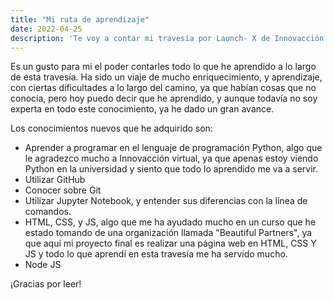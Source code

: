 ```yaml
---
title: "Mi ruta de aprendizaje"
date: 2022-04-25
description: 'Te voy a contar mi travesía por Launch- X de Innovacción Virtual'
---
```


Es un gusto para mi el poder contarles todo lo que he aprendido a lo largo de esta travesía. Ha sido un viaje de mucho enriquecimiento, y aprendizaje, con ciertas dificultades a lo largo del camino, ya que habían cosas que no conocía, pero hoy puedo decir que he aprendido, y aunque todavía no soy experta en todo este conocimiento, ya he dado un gran avance.

Los conocimientos nuevos que he adquirido son:
- Aprender a programar en el lenguaje de programación Python, algo que le agradezco mucho a Innovacción virtual, ya que apenas estoy viendo Python en la universidad y siento que todo lo aprendido me va a servir.
- Utilizar GitHub
- Conocer sobre Git
- Utilizar Jupyter Notebook, y entender sus diferencias con la línea de comandos.
- HTML, CSS, y JS, algo que me ha ayudado mucho en un curso que he estado tomando de una organización llamada "Beautiful Partners", ya que aquí mi proyecto final es realizar una página web en HTML, CSS Y JS y todo lo que aprendí en esta travesía me ha servido mucho.
- Node JS

¡Gracias por leer!
